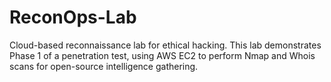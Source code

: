 # ReconOps-Lab
Cloud-based reconnaissance lab for ethical hacking. This lab demonstrates Phase 1  of a penetration test, using AWS EC2 to perform Nmap and Whois scans for open-source intelligence gathering.
